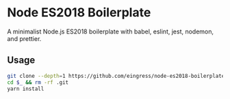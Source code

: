 # Node ES2018 Boilerplate

A minimalist Node.js ES2018 boilerplate with babel, eslint, jest, nodemon, and prettier.

## Usage

```sh
git clone --depth=1 https://github.com/eingress/node-es2018-boilerplate.git <ProjectName>
cd $_ && rm -rf .git
yarn install
```
